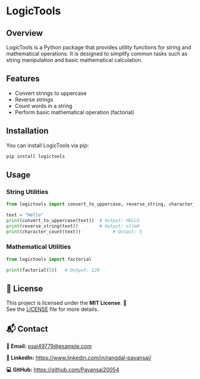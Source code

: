 # LogicTools

## Overview

LogicTools is a Python package that provides utility functions for string and mathematical operations. It is designed to simplify common tasks such as string manipulation and basic mathematical calculation.

## Features

- Convert strings to uppercase
- Reverse strings
- Count words in a string
- Perform basic mathematical operation (factorial)

## Installation

You can install LogicTools via pip:

```sh
pip install logictools
```

## Usage
### String Utilities

```python
from logictools import convert_to_uppercase, reverse_string, character_count

text = "Hello"
print(convert_to_uppercase(text))  # Output: HELLO 
print(reverse_string(text))        # Output: olleH
print(character_count(text))            # Output: 5
```

### Mathematical Utilities

```python
from logictools import factorial

print(factorial(5))   # Output: 120
```

## 📜 License  
This project is licensed under the **MIT License**. 📝  
See the [LICENSE](LICENSE.txt) file for more details.  


## 📬 Contact

**📧 Email:** psai49779@example.com

**🔗 LinkedIn:** https://www.linkedin.com/in/rangdal-pavansai/

**💻 GitHub:** https://github.com/Pavansai20054